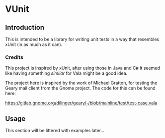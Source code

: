 # VUnit

## Introduction

This is intended to be a library for writing unit tests in a way that resembles xUnit (in as much as it can).

### Credits

This project is inspired by xUnit, after using those in Java and C# it seemed like having something _similar_ for Vala might be a good idea. 

The project here is inspired by the work of Michael Gratton, for testing the Geary mail client from the Gnome project. The code for this can be found here:

https://gitlab.gnome.org/dilinger/geary/-/blob/mainline/test/test-case.vala

## Usage

This section will be littered with examples later... 
